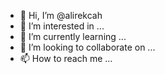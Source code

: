 - 👋 Hi, I’m @alirekcah
- 👀 I’m interested in ...
- 🌱 I’m currently learning ...
- 💞️ I’m looking to collaborate on ...
- 📫 How to reach me ...

<!---
alirekcah/alirekcah is a ✨ special ✨ repository because its `README.md` (this file) appears on your GitHub profile.
You can click the Preview link to take a look at your changes.
--->
